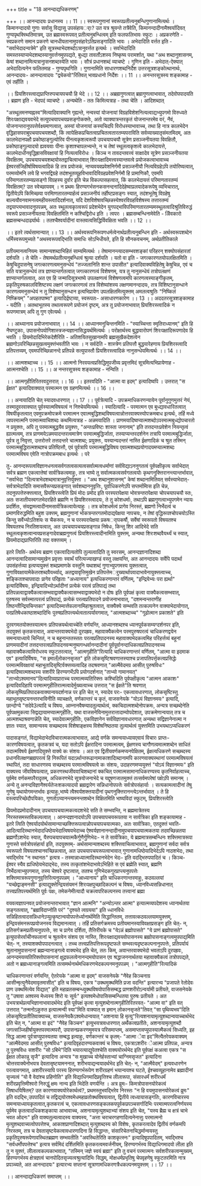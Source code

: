+++
title = "18 आनन्दाद्यधिकरणम्"

+++
।। आनन्दादयः प्रधानस्य ।। 11 ।। स्वरूपगुणानां स्वरूपप्रतीत्यनुबन्धिगुणानामित्यर्थः । किमानन्दादयो गुणाः सर्वासु विद्यासु उपसंहायर्ाः? उत यत्र श्रूयन्ते तत्रैवेति, किमानन्दादीनामैश्वर्यादिवत् गुण्यपृथक्स्थितिमात्रम्, उत ब्रह्मस्वरूपवत् प्रतीत्यनुबन्धित्वम् इति फलफलिभावः स्फुटः । अप्रकरणेति - स्वप्रकरणे समान प्रकरणे चानधीयतानामुपसंहारेऽतिप्रसङ्गादिति भावः । अभेदादिति वर्त्तत इति - "सर्वाभेदादन्यत्रेमे" इति सूत्रस्थाभेदशब्दोऽत्रानुवर्त्तत इत्यर्थः । सर्वाभेदादिति समस्तस्याप्यभेदशब्दस्यानुवर्त्तनमुपपद्यते, बुध्द्या तावर्तोऽशस्य निष्कृष्य परामर्शात्, यथा "अथ शब्दानुशासनम्, केषां शब्दानामित्यत्रानुासनशब्दस्येति भावः । सौत्रं प्रधानशब्दं व्याचष्टे । गुणिन इति - अभेदात्-ऐक्यात् अभेदादित्यनेन फलितमाह - गुण्यपृथगिति । गुणानामिति साधारणशब्दनिर्देश उत्तरसूत्रशङ्कोत्थानार्थः, आनन्दादयः- आनन्दत्वादयः "द्व्येकयो"रितिवत् भावप्रधानो निर्देशः ।। 11 ।। अनन्तरसूत्रस्य शङ्कामाह - एवं तर्हीति ।

।। प्रियशिरस्त्वाद्यप्राप्तिरुपचायपचयौ हि भेदे ।। 12 ।। अब्रह्मगुणत्वात् ब्रह्मगुणत्वाभावात्, तदेवोपपादयति । ब्रह्मण इति - भेदपदं व्याचष्टे । अन्यथेति - ततः किमित्यत्राह - तथा चेति । आदिशब्दात्

"अस्थूलमनण्वह्नस्व"मित्यादिवाक्यानि गृह्यन्ते, नन्वस्यां योजनायां विग्रहविशेशनित्यत्वाद्यभ्युपगमो विरुध्यते शिरःपक्षाद्यवयवभेदे सत्युपचयापचयप्रसङ्गोकक्त्तेः, अतो व्याक्यात्रन्तरकृतं योजनान्तरमेव वरं, नैवं, योजनान्तरानुपपत्तेर्वक्ष्यमाणत्वात्, अस्यां योजनायां कस्यचिदपि विरोधस्याभावाच्च, तथा हि नात्र कालभेदेन वृद्धिहासपराबुपचयापचयशब्दौ, किं त्वापेक्षिकप्रचितत्वाप्रचितत्वतारतम्यपराविति सर्वव्याख्यातृसंमतमिदम्, अतः कालभेदानपक्षौ प्रकोष्ठाङ्गुल्योरिव पीनत्वकृशत्वरूपौ उपचयापचयौ सूत्रेण प्रसञ्जनीयतया विवक्षितौ, प्रकोष्ठाङ्गुल्यादयो ह्यवयवाः पीनाः कृशाश्चापलभ्यन्ते, न च तेषां स्थूलत्वकृशत्वे कालभेदायत्ते, कालभेदाधीनवृद्धिह्रासविवक्षायां हि नित्यत्वविरोधः । किञ्च न तावदन्तवत्त्वं साक्षादेव सूत्रेण प्रसञ्जनीयतया विवक्षितम्, उपचयापचयशब्दयोस्तद्वाचित्वाभावात् शिरःपक्षादिमत्त्वस्यान्तवत्वे प्रयोजकत्वाभावाच्च ईश्वरसंजिहीर्षाविषयत्वादिकं हि तत्र प्रयोजकं, नाप्यवयवप्रवेशनिर्गमौ प्रसञ्जनीयौ नित्यविग्रहेऽपि तयोरिष्यत्वात्, परमव्योमनि लये हि भगवद्विग्रहे तदंशभूतव्यूहविभावादिविग्रहप्रवेशनिर्गमौ हि प्रामाणिकौ, एवमपि परिमाणतारतम्यप्रसङ्गो विग्रहस्य दुर्वार इति चेन्न विकल्पासहत्वात्, किं कालभेदायत्तं परिमाणतारतम्यं विवक्षितम्? उत स्वेच्छायवम् । न प्रथमः हिरण्यगर्भसनकसनन्दनादिदेहेष्वाप्रलयादेकरूपेषु व्यभिचारात्, द्वितीयेऽपि किमिच्छया परमिाणतारतम्यार्हत्वं प्रसञ्जनीयं तर्हीष्टप्रसङ्गः स्यात्, तदंशभूतेषु विग्रहेषु बाल्ययौवनवामनत्वमहीयस्त्वादिदर्शनात्, यदि देशविशेषावच्छिन्नस्येश्वरविग्रहविशेषस्य तत्तारतम्यं तद्वयाप्त्यभावादनुपपन्नम्, अतः स्थूलत्वकृात्वरूपं प्रदेशभेदेन युगपद्भाविपरिमाणतारतम्यमस्थूलत्वादिश्रुतिविरुद्धं स्वरूपे प्रसञ्जनीयतया विवक्षितमिति न कश्चिद्विरोध इति । त्वपरः । ब्रह्मसम्बन्धिनामेवेति - अिैवकारो ब्रह्मसम्बन्धदार्ढ्यार्थः । ततश्चैश्वर्यादीनां वास्तवत्वसिद्धिर्विवक्षिता भवति ।। 12 ।।

।। इतरे त्वर्थसामान्यात् ।। 13 ।। अर्थस्वरूपनिरूपणधर्मत्वेनार्थप्रतीत्यनुबन्धिन इति - अर्थस्वरूपशब्देन धर्मिस्वरूपमुच्यते "अथस्वरूपवद्भिाति समाधिः सोऽभिधीयते, इति हि सौनकवचनम्, अर्थप्रतीतिकाले

प्रतीयमानत्वनियमः सामान्यशब्दाभिहितं साम्यमित्यर्थः । तेषामानन्त्यादसम्भवशङ्कां परिहरन् शक्योपसंहारतां दर्शयति । ते चेति - तेषामर्थप्रतीत्यनुबन्धित्वं श्रुत्या दर्शयति । यतो वा इति - जगत्कारणतयोपलक्षितमिति । केषुचिदुपासनेषु जगत्कारणत्वमनुसन्धेयं "तज्जलानिति शान्त उपासीत" इत्यादिवाक्यविहितेषु केषुचिन्न, एवं च सति यत्रानुसन्धेयं तत्र ज्ञाप्यान्तर्गतत्वात् जगत्कारणत्वं विशेषणम्, यत्र तु नानुसन्धेयं तत्रोपलक्षणं ज्ञाप्यान्तर्गतत्वात्, अत एव हि जन्मादिसूत्रभाष्ये उपलक्षणत्वं विशेषणत्वमपि कारणत्वस्याङ्गीकृतम्, प्रकृतिपुरुषकालविशिष्टस्य लक्षणं जगत्कारणत्वं तत्र विशेष्यांशस्य लक्षणमानन्दादयः, तत्र विशिष्टानुसन्धाने कारणत्वमनुसन्धेयं न तु विशेष्यानुसन्धान इत्यभिप्रायेण उपलक्षितमित्युक्त्तम् अमलत्वश्रुतिः "निष्किलं निष्क्रियम्" "अपहतपाष्मा" इत्यादिर्द्रष्टव्या, स्वरूपतः- असाधारणकारेण ।। 13 ।। अददतरसूत्रशङ्कामाह - यदीति । अतथाभूतस्य तथात्वरूपणे प्रयोजनं दृष्टम्, अत्र तु प्रयोजनाभावात् प्रियशिरस्त्वादिकं न रूपणमात्रम् अपि तु गुण एवेत्यर्थः ।

।। आथ्यानाय प्रयोजनाभावात् ।। 14 ।। आध्यानमनुचिन्तनमिति - "स्याच्चिन्ता स्मृतिराध्यानम्" इति हि नैघण्टुकाः, उपासनोपयोगिशास्त्रजन्यज्ञानासिद्धयर्थमित्यर्थः । परोक्षार्थस्य बुद्धावारोपणं शिरःपक्षादिरूपणादेव हि भवति । प्रियमोदादिभिरेकदेशैरिति - अतिशयितसुखानामपि ब्रह्मसुखैकदेशत्वेन ब्रह्मणोऽपरिच्छिन्नसुखत्वमुक्त्तंभवतीति भावः । न सर्वदेति - शास्त्रेण प्रतिपत्तौ बुद्धयारेहणाय प्रियशिरस्त्वादि प्रतिपत्तव्यम्, एवमपरिच्छिन्नानन्दे प्रतिपन्ने सत्युपास्तौ प्रियशिरस्त्वादिकं नानुसन्धेयमित्यर्थः ।। 14 ।।

।। आत्मशब्दाच्च ।। 15 ।। आत्मनो निरवयत्वप्रसिद्धिमुपजीव्य प्रवृत्तमिदं सूत्रमित्यभिप्रायेणाह - आत्मनश्चेति ।। 15 ।। अ नन्तरसूत्रस्य शङ्कामाह - नन्विति ।

।। आत्मगृहीतिरितरवदुत्तरात् ।। 16 ।। इतरवदिति - "आत्मा वा इदम्" इत्यादिष्वपि । उत्तरात् "स ईक्षत" इत्यादिवाक्यात् परमात्मन एव ग्रहणमित्यर्थः ।। 16 ।।

।। अन्वयादिति चेत् स्यादवधारणात् ।। 17 ।। पूर्वत्रेत्यादि - उपक्रमाधिकरणन्यायेन पूर्वानुगुणमुत्तरं नेयं, तस्मादुवरवाक्यात् पूर्वस्यात्मविषयत्वं न निश्चेयमित्यर्थः । स्यादित्यादि - परमात्मन एव बुध्द्यावधारितत्वात् विषयीकृतत्वात् एवमुपक्रमोपक्रमे परमात्मन एवात्मबुद्धिशब्दविषयत्वान्नोत्तरवाक्यस्योपक्रमबाध इत्यर्थः, तर्हि मध्ये त्वपरमात्मनि परमात्मवाचिशब्दः कथमित्यत्राह - अन्नमयादिति । प्राणमयादिष्वप्यात्मशब्दोऽपरमात्मबुध्द्योपचारतो न प्रयुक्त्तः, अपि तु परमात्मबुद्धयैव प्रयुक्त्तः, "अन्तःप्रविष्टः शास्ता जनानाम्" इति तत्तदन्तःप्रवेशेन नियन्तृत्वं ह्यात्मत्वम्, तत्र प्राणमयेऽन्नमयादन्तरत्वमात्रेण परमात्मबुद्धिर्जाता, तस्याप्यन्तरदर्शनेन तत्रापि परमात्मबुद्धिर्जाता, पूर्वत्र तु निवृत्ता, उत्तरोत्तरे तत्तदन्तरे चात्मशब्द; प्रयुक्त्तः, यस्यान्यदन्तरं नास्ति ईक्षणादिकं च श्रुत तस्मिन् परमात्मबुद्धिरात्मशब्दश्च प्रतिष्ठित्तौ, एवं पूर्वत्रापि परमात्मबुद्धिविषय एवात्मशब्दप्रयोगादयमप्यात्मशब्दः परमात्मविषय एवेति नात्रोपक्रमबाध इत्यर्थः । परे

तु- आनन्दरूपत्वविज्ञानधनत्वसर्वगतत्वसत्यत्वसर्वात्मत्वधर्माणां सर्वविद्याऽननुगतत्वं पूर्वपक्षीकृत्य सर्वाभेदात् सर्वत्र ब्रह्मण एकत्वात्तेषां सार्वत्रिकत्वमाहुः, तत्र भाष्ये तु सर्वात्मकत्वसर्वगतत्वयोः कृथगनुक्त्तिरानन्त्यान्तर्भावात्, "सर्वाभेदा "दित्यत्राभेदशब्दमात्रानुवृत्तिर्युक्त्ता । "अथ शब्दानुशासनम्" केषां शब्दानामितिवत् सर्वस्याभेदात्- सर्वत्राभेदादिति समासवैरूप्यप्रसङ्गात् सर्वशब्दाननुवृत्तिः, पूर्वाधिकरणेऽपि सप्तर्मामिास इति चेन्न, तदनुपपत्तेरुक्त्तत्वात्, प्रियशिरस्त्वेति प्रियं मोदः प्रमोद इति परस्परापेक्षया भोवत्रन्तरापेक्षया चोपचयापचयौ स्तः, अतः सजातीयस्वगतभेदरहिते ब्रह्मणि न प्रियशिरस्त्वादयः, ते तु कोशधर्माः, तथाऽपि ब्रह्मगुणत्वाभ्युपगमेन न्यायः प्रदर्शितः, संयद्वामत्वादीनामसार्वत्रिकत्वायेत्याहुः । तत्र कोशधर्मत्वं प्रागेव निरस्तं, ब्रह्मणो निर्भेदत्वं च प्रमाणविरुद्धमिति बहुश उक्त्तम्, ब्रह्मगुणानां भोकत्रन्तरगतमोदाद्यपेक्षया नापचयः, न तेषां वृद्धिरूपश्चोपचयोऽस्ति किन्तु सर्वेभ्योऽतिशयः स चैकरूपः, न च परस्परापेक्षया प्रकषर्ापकर्षौ, सर्वेषां स्वरूपतो विषयतश्च विषयतश्च निरतिशयत्वात्, अत उपचयापचयप्रसङ्गान्न निषेधः, किन्तु शिर आदिभेदे सति स्थूलत्वकृशत्वान्वयप्रसङ्गादेवाब्रह्मगुणत्वं प्रियशिरस्त्वादीनामिति युक्त्तम्, अन्यथा शिरःशब्दवैयर्थ्यं च स्यात्, प्रियमोदाद्यप्राप्तिरिति तदा वक्त्तव्यम् ।

इतरे त्विति- अर्थस्य ब्रह्मण एकत्वादित्यतोपि तुल्यत्वादिति तु स्वरसम्, आनन्दज्ञानादिशब्दा आनन्दत्वादिसामान्यमुखेन प्रवृत्ताः स्वार्थं परित्यज्याखण्डं वस्तु लक्षयन्ति, अत आनन्दादयः सर्वेपि पदार्था उपसंहर्त्तव्या इत्यप्ययुक्त्तं शब्दप्रमाणके वस्तुनि यथाशब्दं गुणाभ्युपगमस्य युक्त्तत्वात्, गुणाविवक्षायामेकेतरशब्दवैयर्थ्याद्, अतद्वयावृत्तिमुखेन प्रतिपत्तेमर्ुख्यार्थापवादाभावेनायुक्त्तत्वाच्च, शङ्किताश्चापवादाः प्रागेव परिहृताः "अध्यानाय" इत्यधिकरणान्तरं वर्णितम्, "इन्द्रियेभ्यः परा ह्यर्था" इत्यादिर्विषयः, इन्द्रियादिभ्योऽर्थादीनां प्रत्येकं परत्वं प्रतिपाद्यं तथा प्रतिपन्नत्वाद्वाक्यैकत्वासम्भवाद्वाक्यैकत्वासम्भवाद्वाक्यभेदो न दोषः इति पूर्वपक्षं कृत्वा वाक्यैकत्वसम्भवात्, पुरुषस्य सर्वस्मात्परत्वं प्रतिपाद्यं, प्रत्येकं परत्वप्रतिपादने प्रयोजनाभावात्, "दशमन्वन्तराणीह तिष्ठन्तीन्द्रियचिन्तका" इत्यादिस्मार्त्तफलानामिहाश्रुतत्वात्, वाक्यैक्ये सम्भवति तत्कल्पनेन वाक्याभेदायोगात्, परप्रतिषेधकाष्ठाशब्दादिभिः पुरुषप्रतिपत्त्यर्थत्वतात्पर्यावगमात्, "आत्मशब्दाच्च" "गूढोत्मान प्रकाशते" इति

दुरवगमतयोक्त्तस्यात्मनः प्रतिपत्त्रयर्थत्वाच्चेति वर्णयन्ति, आध्यानशब्दश्च ध्यानपूर्वकसम्यग्दर्शनपर इति, तदयुक्त्तं कृतकरत्वात्, अवान्तरवाक्यभेदो दुरपह्रवः, महावाक्यैकत्वेन परमपुरुषपरत्वं चाधिकरणद्वयेन समन्वयाध्याये चिन्तितं, न च बहूनान्ततस्ततः परत्वप्रतिपादनस्य महावाक्यभेदकत्वमिह परिहर्त्तव्यं बहूनां प्राणमयादीनां तत्तदन्तरत्वप्रतिपादनवन्मनुष्यगन्धर्वानन्दादीनां पूर्वपूर्वानन्दाधिकत्वप्रतिपादनवच्च महावाक्यैकत्वाविरोधस्य स्फुटतरत्वात्, "आत्मगृहीति"रित्यादि चाधिकरणान्तरं वर्णितम्, "आत्मा वा इदमाक एव" इत्यादिर्विषयः, "स इमाल्ँलोकानसृजत" इति लोकसृष्टिश्रवणात्तस्याश्च प्रजापतिपर्त्तृकत्वप्रसिद्धेः परमात्मविवक्षायां महाभूतादिसृष्टिर्वक्त्तव्यत्वादिह तदश्रवणात् "आत्मैवेदमग्र आसीत् पुरुषविधः" इत्यादिष्वात्मशब्दस्य सशरीरे हिरण्यगर्भेऽपि प्रयोगदर्शनात् "ताभ्यो गामानयत्" "ताभ्योऽश्वमानय"दित्यादिव्याप्राराच्च परमात्मव्यतिरिक्त्तः कश्चिदिति पूर्वपक्षीकृत्य "आत्मन आकाशः" इत्यादिवदिहापि परमात्मगृहीतिरात्मत्वादेर्मुख्यत्वाच्च उत्तरात् "स ईक्षते"ति श्रवणात् लोकसृष्यिप्रतिपादकवाक्यान्वयदर्शनान्न पर इति चेत् न, स्यादेव परः- एकत्वावधारणात्, लोकसृष्टिस्तु महाभूतसृष्टयनन्तरभाविनीति व्याचक्षते, वर्णकान्तरं च कृतं, वाजसनेयके "योऽयं विज्ञानमयः" इत्यादि, छान्दोग्ये "सदेवे3त्यादि च विषयः, आम्नानवैषम्यादतुल्यार्थत्वं, क्कचिदात्मशब्देनोपक्रमः, अन्यत्र सच्छब्देनेति पूर्वपक्षमुकत्वा सिद्वद्यायामप्यात्मगृहीतिः, यथा वाजसनेयिनामुत्तरात्तादाम्योपदेशात्, उपक्रमेणान्वयात् तत्र च आत्मशब्दाश्रवणान्नेति चेत्, स्यादेवात्मगृहीतिः, एकविज्ञानेन सर्वविज्ञानावधारणात् अन्यथा सद्विज्ञानेनात्मा न ज्ञातः स्यात्, सामान्यस्य सच्छब्दस्य विशेषाङ्क्षस्य विशेषनिष्ठतया तुल्यार्थत्वं युक्त्तमिति उभयथाऽप्यधिकरणं

पादासङ्गतं, विद्याभेदाभेदविचारात्मकत्वाभावात्, आद्ये वर्णके समन्वयाध्यायएवायं विचारः प्राप्तः- कारणविषयत्वात्, कृतकत्रवं च, यदा सतोऽपि ईक्षरादिना परमात्मत्वम्, ईक्षणस्य चागौणत्वमात्मशब्देन साधितं तदात्मविषये ईक्षणादियुक्त्ते वाक्ये कः संशयः । अत एव द्वितीयवर्णकमप्यनपेक्षितम्, ईक्षत्यधिकरणे सच्छब्दस्य प्रधानविलक्षणब्रह्मपरत्वं हि निरूपितं यदाऽर्थान्तरूढानामाकाशादिाब्दानामपि कारणवाक्यस्थानां परमात्मविषयत्वं स्थापितं, तदा साधारणस्य सच्छब्दस्य परमात्मविषयत्वे कः संशयः, उदाहरणमप्ययुक्त्तं "योऽयं विज्ञानमयः" इति वाक्यस्य जीवविषयत्वात्, प्रकरणस्थजीववाचिशब्दानां क्कचित् परमात्मसामानाधिकरण्यस्य कृतनिर्वाहत्वाच्च, पूर्वमेव वर्णकमपरैरादृतम्, अधिकरणभेदे सूत्रयोजनाभेदे च यद्दूषणजातमुक्त्तं तत्सर्वमपरेषां पक्षेऽपि समानम् । अन्ये तु अनन्दविज्ञानैश्वर्यतेजःशकत्यादयो ब्रह्मद्वारेण सन्निधानोपपत्तेः सर्वत्रोपसंहार्याः । सत्यकामत्वादीनां तेषु गुणेषु यथायोगमन्तर्भावः इत्याहुः,भाष्ये त्वैश्वर्यशक्त्तयादीनां पृथगनुक्त्तिरानन्त्येऽन्तर्भावात् । ते हि वस्त्वपरिच्छेदौपयिकाः, गुणतोऽप्यानन्त्यमनन्तशब्देन विक्षितमिति भाष्यविदां स्फुटम्, प्रियशिरस्त्वेति

प्रियमोदप्रमोदादीनाम् उपचयापचयात्मकत्वदशभेदे सति ते सम्भवन्ति, न ब्रह्ममात्रेतस्य निरस्तसमस्तविकल्पत्वात् । आनन्दज्ञानादयोऽपि उपचयापचयरूपतया न सार्वत्रिका इति शङ्कायामाह - इतरे त्विति ऐश्वर्यादयोर्थसामान्याच्छक्त्तिरूपत्वान्नोपचयापचयात्मकाः, अतः सार्वत्रिकाः, एतदुक्त्तं भवति- आदित्यादिस्थानभेदादधिष्ठेयभेदात्विषयभेदाच्च ऐश्वर्यज्ञानानन्दादीनामुपचयापचयात्मकतया तदवच्छिन्नतया ब्रह्मर्णोऽशभेदः स्यात्, यैरुपचयापचयात्मकैर्गुणैर्गुणिभेदः- न ते सार्वत्रिकाः, ये ब्रह्ममात्रसम्बन्धिनः शक्त्तिमात्ररूपा गुणास्ते सर्वत्रोपसंहार्या इति, तदयुक्त्तम्- अर्थसामान्यशब्दस्य शक्त्तिवाचित्वाभावात्, ब्रह्मगुणानां सर्वदा सर्वत्र स्वरूपतो विषयतश्चानवच्छिन्नत्वात्, अत उपचयापचयरूपत्वाभावात् गुणानामधिष्ठेयादिभेदेऽपि नाठशभेदः, तथा भवद्भिरेव "न स्थानतः" इत्यत्र - तस्मान्नाध्यात्मादिस्थानभेदेन भेदः- इति वदद्भिरुपपादितं च । किञ्च- ईश्वर स्यैव ह्यधिष्ठेयभेदाद्भेदः, तस्य तत्कृतांशभेदाभावेऽभिहिते स एवं ब्रह्मेति स्यात्, ब्रह्मणि निर्भेदत्वाभ्युपगमात्, तस्य चेश्वरे दृष्टत्वात्, ततश्च गुणिभेदकगुरप्राप्त्यनुपपत्तेः शक्त्तिमात्ररूपगुणानुवृत्तिरित्यनुपपन्नम् । "आध्यानाय" इति चाधिकरणान्तरमाहुः, कठवल्लयां "यच्छेद्वाङ्मनसी" इत्याद्युक्त्तेन्द्रियसंयमनं शिरःपक्षपुच्छादिकल्पनं च विषयः, ध्यानविध्यसन्निधानात् तत्त्वप्रतिपत्त्यर्थमिति पूर्वः पक्षः, तमेकनेमीत्यादौ चक्रत्वपरिकल्पनस्य तत्त्वानां ब्रह्मा

वयवत्वज्ञापनवत् प्रयोजनान्तराभावात् "ज्ञान आत्मनि" "अन्योऽन्तर आत्मा" इत्यात्मव्यपदेशस्य ध्यानार्थतया सङ्गतत्वात्, "ब्रह्मविदाप्नोति परं" "दृश्यते त्वग्रयया" इति ध्धानविधेः सन्निहितत्वादसन्निधानेऽप्युत्कृष्टान्वयोपपत्तेर्ध्यानार्थमिति सिद्धान्तितम्, तत्तावत्कठवल्लयामयुक्त्तम्, इन्द्रियसंमनरूपप्रयोजनस्य विद्यमानत्वात् । तर्हि प्रतिसर्गक्रमस्य प्रतीयमानस्याविवक्षाप्रसङ्ग इति चेत्- न, प्रतिसर्गक्रमप्रतीत्यनुपपत्तेः, सा च प्रागेव दर्शिता, तैत्तिरीयके च "येऽन्नं ब्रह्मोपासते" "ये प्राणं ब्रह्मोपासते" इत्युपासेरर्वाचीनफलानां च श्रुतत्वेन संशय एव नास्ति, शिरःपक्षाद्यवयवोपासनस्य ब्रह्मोपासनाङ्गत्वमुपपाद्यमिति चेत्- न, तस्याशक्योपपादनत्वात् । तच्च तत्त्वप्रतिपत्तिरूपदृष्टफले सम्भवत्यदृष्टकल्पनानुपपत्तेः, प्रतिपर्यायं श्रुतानामुपासनानां ब्रह्मन्यानाङ्गत्वे वाक्यभेद इति चेत्, ततः किम्, अवान्तरवाक्यभेदो भवताऽपि दुरपह्रवः, आनन्दमयव्यतिरिक्त्तोपासनानां क्षुद्रफलत्वेनानन्दमयोपासन एव श्रद्धाजननार्थतया महावाक्यैकत्वं तत्रोपपद्यते, अतो न ब्रह्मध्यानाङ्गत्वमिति तत्समर्थनार्थमधिकरणभेदकल्पनमनुपपन्नम् । "आत्मगृहीति"रित्यादिकं

चाधिकरणान्तरं वर्णयन्ति, ऐतरेयके "आत्मा वा इदम्" वाजसनेयके "नैवेह किञ्चनाग्र आसीन्मृत्युनैवेदमावृतमासीत्" इति च विषयः, एकत्र "उक्थमुक्थमिति प्रजा वदन्ति" इत्यारभ्य "प्रजापते रेतोदेवः प्राण उक्थमित्येव विद्यात्" इति महाव्रतसम्बन्ध्युक्थविषयोपासिसम्बद्ध प्राणशरीरोऽन्वर्यामी प्रतीयते, वाजसनेयके तु "उषावा अश्वस्य मेध्यस्य शिरो यः सूर्यः" इत्यश्वमेधोपासिसम्बन्धितया पुरुषः प्रतीयते । अत उभयत्रार्थप्रत्यभिज्ञानाभावादर्थभेद इति पूर्वपक्षं कृत्वा मृत्युशब्देनात्मगृहीतिरितरवत्- "आत्मा वा" इति वत् उत्तरात् "तन्मनोऽकुरुत इत्यात्मन्वी स्या"मिति वाक्यात् स इमान् लोकानसृजते"तिवत् "सा पृथिव्यभव"दिति लोकसृष्टिप्रतीतिवाक्याच्च, वाजसनेयकैऽश्वमेधान्वयात् "अशनाया हि मृत्यु"रित्यशनायामृत्युशब्दान्वयाच्चार्थभेद इति चेत् न, "आत्मा वा इदं" "नैवेह किञ्चन" इत्युभयत्रावधारणात् अर्थैकत्वप्रतीतेः, अशनायामृत्युशब्दौ जगत्सञ्जिहीर्षायुक्त्तपरमात्मपरौ, उपासनप्रकरणमुमयत्र परिसमाप्तम्, असमाप्तावप्युपास्यात्मैकत्वं सिध्यति, इह सिद्ध आत्मा पूर्वत्राप्युपास्यतया सम्बद्ध इत्याहुः, वर्णकान्तरं च कृतम्- "आत्मा ेवा इद"मित्यैतरेयकवाक्यम् "आत्मैवेदमग्र आसीत् पुरुषविधः" इत्यादिवृहदारण्यकवाक्यं च विषयः, एकत्राऽशरीरः ेआत्मा प्रतिपन्नः, अन्यत्र तु पुरुषविधः सशरीरः "सो ऽबिभे"दिति भयारत्याद्युपेतश्चेति वाक्ययोरर्थभेद इति पूर्वपक्षं कअत्वा एकत्र "स ईक्षत लोकान्नु सृजै" इत्यादिना अन्यत्र "स मुखाच्च योनेर्हस्ताभ्यां चाग्निमसृजत" इत्यादिना चोत्तरवाक्येनोभयत्र देवतासृष्टयामननात्, शरीभयाद्यन्वयादर्थभेद इति चेत्- न, "आत्मैवेदम्" इत्यवधारणेन परत्वावगमात्, अशरीरस्यापि परस्य हिरण्यगर्भरूपेण शरीरग्रहणं भयान्वयश्च घटते, ईश्चवव्यूहानामेव ब्रह्मादीनां सृज्यत्वं "यो वै वेदांश्च प्रहिणोति" इति विद्याधिगमादिप्रवृत्तिश्च लीलारूपा, संसारधर्मं शरीरधर्मं शरीरप्रवृत्तिमीश्वरो निरुद्धुं क्षमः नान्य इति भिदेति वणर्यन्ति । अत्र व्रूमः- किमत्रोपासनयोरेकत्वं सिषाधयिषितम्? उत कारणवाक्ययोरेकार्थत्वं?, प्रथमस्तुभवद्भिरेव निरस्तः "न हि वयमुपासनयोरेकत्वं व्रूमः" इति वदद्भिः,उपपादितं च तद्विद्ययोरश्वमेधमहाव्रतोक्थविषयत्वात्, द्वितीये त्वध्यायासङ्गतिः, कारणविचारस्य समन्वयाध्यायकृतत्वात्,कृतकरत्वं च, एकत्वावधारणसङ्कलकपपूर्वकप्रपञ्चसर्गादिभिः परमात्मपरत्वनिर्णयस्य पूर्वमेव कृतत्वादधिकशङ्काया आभावाच्च, अशनायामृत्युशब्दाभ्यां संशय इति चेत्, "यस्य ब्रैह्म च क्षत्रं चाभे भवत ओदनः" इति वाक्यतुल्यत्वादस्य वाक्यस्य, "अत्ता चराचरगहणादित्यनेनात्तुः परमात्मनो मृत्युशब्दवाच्यत्वोपपत्तेश्च, आकाशप्राणादिशब्दात् मृत्युशब्दस्य को विशेषः, कृतकरत्वादेव द्वितीयं वर्णकमपि निरस्तम्, तत्र च देवतासृष्टयेकत्वावधारणादिना हि सिद्धान्तः, संसारिचेतनाचिद्धर्मान्वयस्तु प्रकृतिपुरुषरूपेणावस्थितब्रह्मण सम्भवतीति "अवस्थितेरिति काशकृत्स्नः" इत्यादिषूपपादितम्, भवद्भिश्च "सर्वधर्मोपपत्तेश्च" इत्यत्र सर्वमिदं दर्शितमिति कृतकरत्वमवर्जनीयम्, हिरण्यगर्भस्य विद्याधिगमादयो लीला इति तु न युक्त्तं, लीलात्वकल्पकाभावात्, "तस्मिन् जज्ञे स्वयं ब्रह्मा" इति तु वचनं परमात्मनः सर्वशरीरकत्वन्मुख्यम्, हिरण्यगर्भस्य क्षेत्रज्ञत्वं चानपोदितसृज्यत्वश्रुत्यादिभिः सिद्धम्, मोक्षधर्मप्रभृतिषु चेपवृहणेषु स्फुटतरमिति नात्र प्रपञ्च्यते, अत आनन्दादयः" इत्यारभ्य सप्तानां सूत्राणामधिकरणत्रैधकल्पनमयुक्त्तम् ।। 17 ।।

।। आनन्दाद्यधिकरणं समाप्तम् ।।

